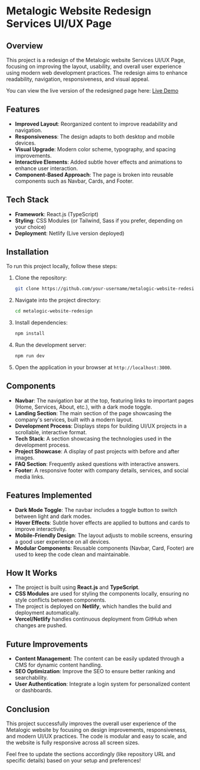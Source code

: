 # Metalogic Website Redesign Services UI/UX Page

## Overview

This project is a redesign of the Metalogic website Services UI/UX Page, focusing on improving the layout, usability, and overall user experience using modern web development practices. The redesign aims to enhance readability, navigation, responsiveness, and visual appeal.

You can view the live version of the redesigned page here: [Live Demo](https://luxury-peony-03fcfe.netlify.app/)

## Features

* **Improved Layout**: Reorganized content to improve readability and navigation.
* **Responsiveness**: The design adapts to both desktop and mobile devices.
* **Visual Upgrade**: Modern color scheme, typography, and spacing improvements.
* **Interactive Elements**: Added subtle hover effects and animations to enhance user interaction.
* **Component-Based Approach**: The page is broken into reusable components such as Navbar, Cards, and Footer.

## Tech Stack

* **Framework**: React.js (TypeScript)
* **Styling**: CSS Modules (or Tailwind, Sass if you prefer, depending on your choice)
* **Deployment**: Netlify (Live version deployed)

## Installation

To run this project locally, follow these steps:

1. Clone the repository:

   ```bash
   git clone https://github.com/your-username/metalogic-website-redesign.git
   ```

2. Navigate into the project directory:

   ```bash
   cd metalogic-website-redesign
   ```

3. Install dependencies:

   ```bash
   npm install
   ```

4. Run the development server:

   ```bash
   npm run dev
   ```

5. Open the application in your browser at `http://localhost:3000`.

## Components

* **Navbar**: The navigation bar at the top, featuring links to important pages (Home, Services, About, etc.), with a dark mode toggle.
* **Landing Section**: The main section of the page showcasing the company's services, built with a modern layout.
* **Development Process**: Displays steps for building UI/UX projects in a scrollable, interactive format.
* **Tech Stack**: A section showcasing the technologies used in the development process.
* **Project Showcase**: A display of past projects with before and after images.
* **FAQ Section**: Frequently asked questions with interactive answers.
* **Footer**: A responsive footer with company details, services, and social media links.

## Features Implemented

* **Dark Mode Toggle**: The navbar includes a toggle button to switch between light and dark modes.
* **Hover Effects**: Subtle hover effects are applied to buttons and cards to improve interactivity.
* **Mobile-Friendly Design**: The layout adjusts to mobile screens, ensuring a good user experience on all devices.
* **Modular Components**: Reusable components (Navbar, Card, Footer) are used to keep the code clean and maintainable.

## How It Works

* The project is built using **React.js** and **TypeScript**.
* **CSS Modules** are used for styling the components locally, ensuring no style conflicts between components.
* The project is deployed on **Netlify**, which handles the build and deployment automatically.
* **Vercel/Netlify** handles continuous deployment from GitHub when changes are pushed.

## Future Improvements

* **Content Management**: The content can be easily updated through a CMS for dynamic content handling.
* **SEO Optimization**: Improve the SEO to ensure better ranking and searchability.
* **User Authentication**: Integrate a login system for personalized content or dashboards.

## Conclusion

This project successfully improves the overall user experience of the Metalogic website by focusing on design improvements, responsiveness, and modern UI/UX practices. The code is modular and easy to scale, and the website is fully responsive across all screen sizes.


Feel free to update the sections accordingly (like repository URL and specific details) based on your setup and preferences!
